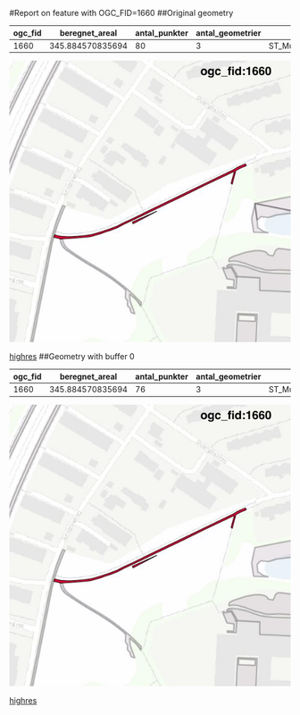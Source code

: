 #Report on feature with OGC_FID=1660
##Original geometry



| ogc_fid |  beregnet_areal  | antal_punkter | antal_geometrier |      type       |
|---------|------------------|---------------|------------------|-----------------|
|    1660 | 345.884570835694 |            80 |                3 | ST_MultiPolygon|
![geom](../images/1660_invalid.jpg)


[highres](https://raw.githubusercontent.com/Septima/herlev/master/images/1660_invalid.jpg)
##Geometry with buffer 0



| ogc_fid |  beregnet_areal  | antal_punkter | antal_geometrier |      type       |
|---------|------------------|---------------|------------------|-----------------|
|    1660 | 345.884570835694 |            76 |                3 | ST_MultiPolygon|
![geom](../images/1660_buffer0.jpg)


[highres](https://raw.githubusercontent.com/Septima/herlev/master/images/1660_buffer0_highres.jpg)
